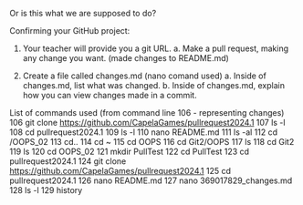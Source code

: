 Or is this what we are supposed to do?

Confirming your GitHub project:
1.	Your teacher will provide you a git URL. 
a.	Make a pull request, making any change you want. (made changes to README.md)

2.	Create a file called changes.md (nano comand used)
a.	Inside of changes.md, list what was changed.
b.	Inside of changes.md, explain how you can view changes made in a commit.


List of commands used (from command line 106 - representing changes)
  106  git clone https://github.com/CapelaGames/pullrequest2024.1
  107  ls -l
  108  cd pullrequest2024.1
  109  ls -l
  110  nano README.md
  111  ls -al
  112  cd /OOPS_02
  113  cd..
  114  cd ~
  115  cd OOPS
  116  cd Git2/OOPS
  117  ls
  118  cd Git2
  119  ls
  120  cd OOPS_02
  121  mkdir PullTest
  122  cd PullTest
  123  cd pullrequest2024.1
  124  git clone https://github.com/CapelaGames/pullrequest2024.1
  125  cd pullrequest2024.1
  126  nano README.md
  127  nano 369017829_changes.md
  128  ls -l
  129  history

